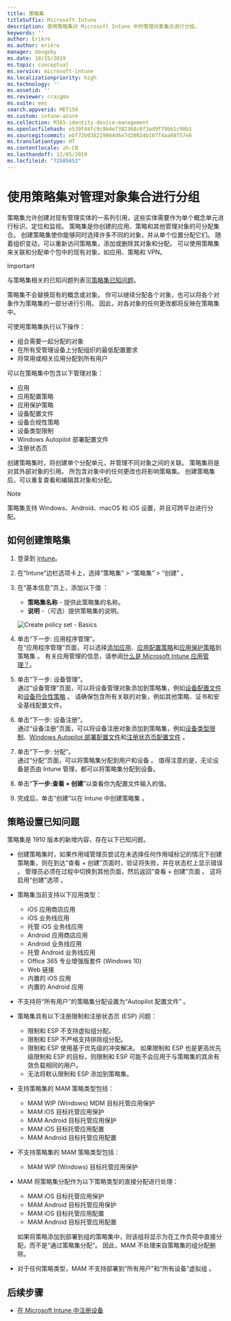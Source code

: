 ```yaml
---
title: 策略集
titleSuffix: Microsoft Intune
description: 使用策略集对 Microsoft Intune 中的管理对象集合进行分组。
keywords: ''
author: Erikre
ms.author: erikre
manager: dougeby
ms.date: 10/15/2019
ms.topic: conceptual
ms.service: microsoft-intune
ms.localizationpriority: high
ms.technology: ''
ms.assetid: ''
ms.reviewer: craigma
ms.suite: ems
search.appverid: MET150
ms.custom: intune-azure
ms.collection: M365-identity-device-management
ms.openlocfilehash: e539f44fc9c9b4e7382368c0f3ad9f79bb1c98b1
ms.sourcegitcommit: ebf72b038219904d6e7d20024b107f4aa68f57e6
ms.translationtype: HT
ms.contentlocale: zh-CN
ms.lasthandoff: 12/05/2019
ms.locfileid: "72585652"
---
```

# <a name="use-policy-sets-to-group-collections-of-management-objects"></a>使用策略集对管理对象集合进行分组

策略集允许创建对现有管理实体的一系列引用，这些实体需要作为单个概念单元进行标识、定位和监视。 策略集是你创建的应用、策略和其他管理对象的可分配集合。 创建策略集使你能够同时选择许多不同的对象，并从单个位置分配它们。 随着组织变动，可以重新访问策略集，添加或删除其对象和分配。 可以使用策略集来关联和分配单个包中的现有对象，如应用、策略和 VPN。 

> [!IMPORTANT]
> 与策略集相关的已知问题列表见[策略集已知问题](~/fundamentals/policy-sets.md#policy-sets-known-issues)。

策略集不会替换现有的概念或对象。 你可以继续分配各个对象，也可以将各个对象作为策略集的一部分进行引用。 因此，对各对象的任何更改都将反映在策略集中。 

可使用策略集执行以下操作：

- 组合需要一起分配的对象
- 在所有受管理设备上分配组织的最低配置要求
- 将常用或相关应用分配到所有用户

可以在策略集中包含以下管理对象：
- 应用
- 应用配置策略
- 应用保护策略
- 设备配置文件
- 设备合规性策略
- 设备类型限制
- Windows Autopilot 部署配置文件
- 注册状态页

创建策略集时，将创建单个分配单元，并管理不同对象之间的关联。 策略集将是对其外部对象的引用。 所包含对象中的任何更改也将影响策略集。 创建策略集后，可以重复查看和编辑其对象和分配。 

> [!NOTE]
> 策略集支持 Windows、Android、macOS 和 iOS 设置，并且可跨平台进行分配。

## <a name="how-to-create-a-policy-set"></a>如何创建策略集

1. 登录到 [Intune](https://go.microsoft.com/fwlink/?linkid=2090973)。
2. 在“Intune”边栏选项卡上，选择“策略集” > “策略集” > “创建”     。
3. 在“基本信息”页上，添加以下值  ：
    - **策略集名称** - 提供此策略集的名称。
    - **说明** -（可选）提供策略集的说明。
   <p>
   <img alt="Create policy set - Basics" src="~/fundamentals/media/policy-sets/policy-sets-01.png">

4. 单击“下一步:  应用程序管理”。<br>
   在“应用程序管理”页面，可以选择[添加应用](~/apps/apps-add.md)、[应用配置策略](~/apps/app-configuration-policies-overview.md)和[应用保护策略](~/apps/app-protection-policy.md)到策略集  。 有关应用管理的信息，请参阅[什么是 Microsoft Intune 应用管理？](~/apps/app-management.md)。 
5. 单击“下一步:  设备管理”。<br>
   通过“设备管理”页面，可以将设备管理对象添加到策略集，例如[设备配置文件](~/configuration/device-profiles.md)和[设备符合性策略](~/protect/device-compliance-get-started.md)  。 请确保包含所有关联的对象，例如其他策略、证书和安全基线配置文件。
6. 单击“下一步:  设备注册”。<br>
   通过“设备注册”页面，可以将设备注册对象添加到策略集，例如[设备类型限制](~/enrollment/enrollment-restrictions-set.md)、[Windows Autopilot 部署配置文件](~/enrollment/enrollment-autopilot.md)和[注册状态页配置文件](~/enrollment/windows-enrollment-status.md)  。
7. 单击“下一步:  分配”。<br>
   通过“分配”页面，可以将策略集分配到用户和设备  。 值得注意的是，无论设备是否由 Intune 管理，都可以将策略集分配到设备。
8. 单击“**下一步:查看 + 创建**”以查看你为配置文件输入的值。
9. 完成后，单击“创建”以在 Intune 中创建策略集  。 

## <a name="policy-sets-known-issues"></a>策略设置已知问题

策略集是 1910 版本的新增内容，存在以下已知问题。

- 创建策略集时，如果作用域管理员尝试在未选择任何作用域标记的情况下创建策略集，则在到达“查看 + 创建”页面时，验证将失败，并在状态栏上显示错误  。 管理员必须在过程中切换到其他页面，然后返回“查看 + 创建”页面  。 这将启用“创建”选项  。  
 
- 策略集当前支持以下应用类型：
    - iOS 应用商店应用
    - iOS 业务线应用
    - 托管 iOS 业务线应用
    - Android 应用商店应用
    - Android 业务线应用
    - 托管 Android 业务线应用
    - Office 365 专业增强版套件 (Windows 10)
    - Web 链接
    - 内置的 iOS 应用
    - 内置的 Android 应用

- 不支持将“所有用户”的策略集分配设置为“Autopilot 配置文件”   。

- 策略集具有以下注册限制和注册状态页 (ESP) 问题：
    - 限制和 ESP 不支持虚拟组分配。
    - 限制和 ESP 不严格支持排除组分配。 
    - 限制和 ESP 使用基于优先级的冲突解决。 如果限制和 ESP 也是更高优先级限制和 ESP 的目标，则限制和 ESP 可能不会应用于与策略集的其余有效负载相同的用户。
    - 无法将默认限制和 ESP 添加到策略集。

- 支持策略集的 MAM 策略类型包括： 
    - MAM WIP (Windows) MDM 目标托管应用保护 
    - MAM iOS 目标托管应用保护
    - MAM Android 目标托管应用保护
    - MAM iOS 目标托管应用配置
    - MAM Android 目标托管应用配置

- 不支持策略集的 MAM 策略类型包括： 
    - MAM WIP (Windows) 目标托管应用保护

- MAM 将策略集分配作为以下策略类型的直接分配进行处理：
    - MAM iOS 目标托管应用保护
    - MAM Android 目标托管应用保护
    - MAM iOS 目标托管应用配置
    - MAM Android 目标托管应用配置

    如果将策略添加到部署到组的策略集中，则该组将显示为在工作负荷中直接分配，而不是“通过策略集分配”。 因此，MAM 不处理来自策略集的组分配删除。

- 对于任何策略类型，MAM 不支持部署到“所有用户”和“所有设备”虚拟组   。

## <a name="next-steps"></a>后续步骤

- [在 Microsoft Intune 中注册设备](~/enrollment/index.yml)